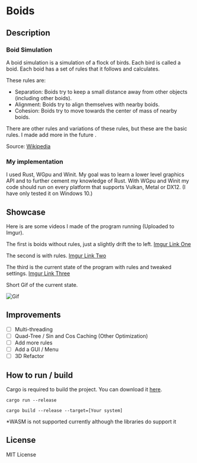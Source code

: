 # Boids

## Description
### Boid Simulation
A boid simulation is a simulation of a flock of birds. Each bird is called a boid. Each boid has a set of rules that it follows and calculates. 

These rules are:
- Separation: Boids try to keep a small distance away from other objects (including other boids).
- Alignment: Boids try to align themselves with nearby boids.
- Cohesion: Boids try to move towards the center of mass of nearby boids.

There are other rules and variations of these rules, but these are the basic rules. I made add more in the future .

Source: [Wikipedia](https://en.wikipedia.org/wiki/Boids)

### My implementation
I used Rust, WGpu and Winit. My goal was to learn a lower level graphics API and to further cement my knowledge of Rust. With WGpu and Winit my code should run on every platform that supports Vulkan, Metal or DX12. (I have only tested it on Windows 10.) 

## Showcase
Here is are some videos I made of the program running (Uploaded to Imgur). 

The first is boids without rules, just a slightly drift the to left. [Imgur Link One](https://i.imgur.com/cFLFrEi.mp4)

The second is with rules. [Imgur Link Two](https://i.imgur.com/GmyLm3g.mp4)

The third is the current state of the program with rules and tweaked settings. [Imgur Link Three](https://i.imgur.com/sBDxgYi.mp4)

Short Gif of the current state.

![Gif](https://github.com/Andrew-McCall/Boids/blob/main/assets/ShortGif.gif?raw=true)

## Improvements
- [ ] Multi-threading
- [ ] Quad-Tree / Sin and Cos Caching (Other Optimization)
- [ ] Add more rules
- [ ] Add a GUI / Menu
- [ ] 3D Refactor

## How to run / build
Cargo is required to build the project. You can download it [here](https://www.rust-lang.org/tools/install).

`cargo run --release`

`cargo build --release --target=[Your system]`

*WASM is not supported currently although the libraries do support it

## License
MIT License

